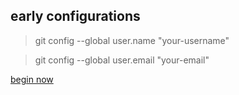 ## early configurations

  > git config --global user.name "your-username"

  > git config --global user.email "your-email"
  
[begin now](https://github.com/MRCardoso/git-code/blob/master/topics/basic.md)
